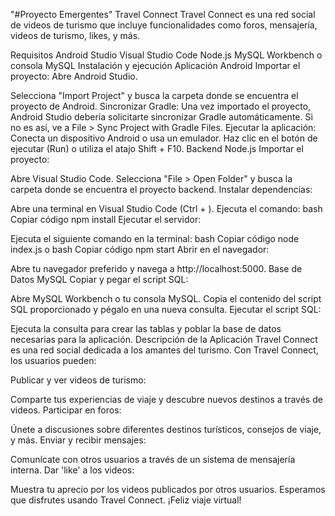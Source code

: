 "#Proyecto Emergentes" 
Travel Connect
Travel Connect es una red social de videos de turismo que incluye funcionalidades como foros, mensajería, videos de turismo, likes, y más.

Requisitos
Android Studio
Visual Studio Code
Node.js
MySQL Workbench o consola MySQL
Instalación y ejecución
Aplicación Android
Importar el proyecto:
Abre Android Studio.

Selecciona "Import Project" y busca la carpeta donde se encuentra el proyecto de Android.
Sincronizar Gradle:
Una vez importado el proyecto, Android Studio debería solicitarte sincronizar Gradle automáticamente. Si no es así, ve a File > Sync Project with Gradle Files.
Ejecutar la aplicación:
Conecta un dispositivo Android o usa un emulador.
Haz clic en el botón de ejecutar (Run) o utiliza el atajo Shift + F10.
Backend Node.js
Importar el proyecto:

Abre Visual Studio Code.
Selecciona "File > Open Folder" y busca la carpeta donde se encuentra el proyecto backend.
Instalar dependencias:

Abre una terminal en Visual Studio Code (Ctrl + ).
Ejecuta el comando:
bash
Copiar código
npm install
Ejecutar el servidor:

Ejecuta el siguiente comando en la terminal:
bash
Copiar código
node index.js
o
bash
Copiar código
npm start
Abrir en el navegador:

Abre tu navegador preferido y navega a http://localhost:5000.
Base de Datos MySQL
Copiar y pegar el script SQL:

Abre MySQL Workbench o tu consola MySQL.
Copia el contenido del script SQL proporcionado y pégalo en una nueva consulta.
Ejecutar el script SQL:

Ejecuta la consulta para crear las tablas y poblar la base de datos necesarias para la aplicación.
Descripción de la Aplicación
Travel Connect es una red social dedicada a los amantes del turismo. Con Travel Connect, los usuarios pueden:

Publicar y ver videos de turismo:

Comparte tus experiencias de viaje y descubre nuevos destinos a través de videos.
Participar en foros:

Únete a discusiones sobre diferentes destinos turísticos, consejos de viaje, y más.
Enviar y recibir mensajes:

Comunícate con otros usuarios a través de un sistema de mensajería interna.
Dar 'like' a los videos:

Muestra tu aprecio por los videos publicados por otros usuarios.
Esperamos que disfrutes usando Travel Connect. ¡Feliz viaje virtual!
